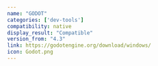 ```yaml
---
name: "GODOT"
categories: ['dev-tools']
compatibility: native
display_result: "Compatible"
version_from: "4.3"
link: https://godotengine.org/download/windows/
icon: Godot.png
---
```


